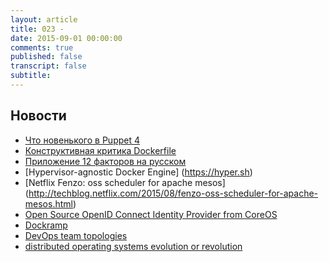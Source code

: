 ```yaml
---
layout: article
title: 023 - 
date: 2015-09-01 00:00:00
comments: true
published: false
transcript: false
subtitle: 
---
```


## Новости

* [Что новенького в Puppet 4](https://www.devco.net/archives/2015/07/31/shiny-new-things-in-puppet-4.php)
* [Конструктивная критика Dockerfile](http://blog.wercker.com/2015/07/28/Dockerfiles-considered-harmful.html)
* [Приложение 12 факторов на русском](http://12factor.net/ru/)
* [Hypervisor-agnostic Docker Engine] (https://hyper.sh)
* [Netflix Fenzo: oss scheduler for apache mesos] (http://techblog.netflix.com/2015/08/fenzo-oss-scheduler-for-apache-mesos.html)
* [Open Source OpenID Connect Identity Provider from CoreOS](https://coreos.com/blog/announcing-dex/)
* [Dockramp](https://github.com/jlhawn/dockramp)
* [DevOps team topologies](http://www.infoq.com/articles/devops-team-topologies)
* [distributed operating systems evolution or revolution](https://speakerdeck.com/mhausenblas/distributed-operating-systems-evolution-or-revolution)
